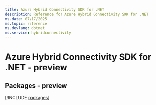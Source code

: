 ```yaml
---
title: Azure Hybrid Connectivity SDK for .NET
description: Reference for Azure Hybrid Connectivity SDK for .NET
ms.date: 07/17/2025
ms.topic: reference
ms.devlang: dotnet
ms.service: hybridconnectivity
---
```

# Azure Hybrid Connectivity SDK for .NET - preview
## Packages - preview
[!INCLUDE [packages](hybrid-connectivity-index.md)]